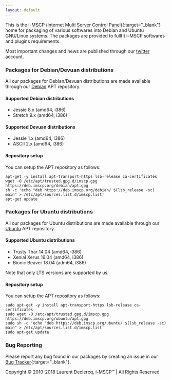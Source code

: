 ```yaml
---
layout: default
---
```

This is the [i-MSCP (internet Multi Server Control Panel)](https://i-mscp.net){:target="_blank"} home
for packaging of various softwares into Debian and Ubuntu GNU/Linux systems. The
packages are provided to fullfit i-MSCP softwares and plugins requirements.

Most important changes and news are published through our
[twitter](https://twitter.com/debimscporg) account.

### Packages for Debian/Devuan distributions

All our packages for Debian/Devuan distributions are made available through our
[Debian](https://deb.imscp.org/debian) APT repository.

#### Supported Debian distributions
- Jessie 8.x (amd64, i386)
- Stretch 9.x (amd64, i386)

#### Supported Devuan distributions

- Jessie 1.x (amd64, i386)
- ASCII 2.x (amd64, i386)

#### Repository setup

You can setup the APT repository as follows:
```shell
apt-get -y install apt-transport-https lsb-release ca-certificates
wget -O /etc/apt/trusted.gpg.d/imscp.gpg https://deb.imscp.org/debian/apt.gpg
sh -c 'echo "deb https://deb.imscp.org/debian/ $(lsb_release -sc) main" > /etc/apt/sources.list.d/imscp.list'
apt-get update
```

### Packages for Ubuntu distributions

All our packages for Ubuntu distributions are made available through our
[Ubuntu](https://deb.imscp.org/ubuntu) APT repository.

#### Supported Ubuntu distributions

- Trusty Thar 14.04 (amd64, i386)
- Xenial Xerus 16.04 (amd64, i386)
- Bionic Beaver 18.04 (adm64, i386)

Note that only LTS versions are supported by us.

#### Repository setup

You can setup the APT repository as follows:
```shell
sudo apt-get -y install apt-transport-https lsb-release ca-certificates
sudo wget -O /etc/apt/trusted.gpg.d/imscp.gpg https://deb.imscp.org/ubuntu/apt.gpg
sudo sh -c 'echo "deb https://deb.imscp.org/ubuntu/ $(lsb_release -sc) main" > /etc/apt/sources.list.d/imscp.list'
sudo apt-get update
```
### Bug Reporting

Please report any bug found in our packages by creating an issue in our [Bug Tracker](https://youtrack.i-mscp.net/){:target="_blank"}.

<div class="copyright">Copyright © 2010-2018 Laurent Declercq, i-MSCP™ | All Rights Reserved</div>
